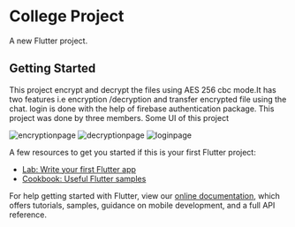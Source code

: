 # College Project

A new Flutter project.

## Getting Started

This project encrypt and decrypt the files using AES 256 cbc mode.It has two features i.e encryption /decryption and transfer encrypted file using the chat. login is done with the help of firebase authentication package. This project was done by three members.
Some UI of this project

![encryptionpage](https://user-images.githubusercontent.com/35887583/158056202-41316662-e56d-46e9-9ece-28598bc1c391.jpg)
![decryptionpage](https://user-images.githubusercontent.com/35887583/158056204-8cdc33f5-404e-4d2f-817e-4e803ff0ed43.jpg)
![loginpage](https://user-images.githubusercontent.com/35887583/158056208-e17c21e8-c693-4971-97d1-3da7531e4163.jpg)




A few resources to get you started if this is your first Flutter project:

- [Lab: Write your first Flutter app](https://flutter.dev/docs/get-started/codelab)
- [Cookbook: Useful Flutter samples](https://flutter.dev/docs/cookbook)

For help getting started with Flutter, view our
[online documentation](https://flutter.dev/docs), which offers tutorials,
samples, guidance on mobile development, and a full API reference.
